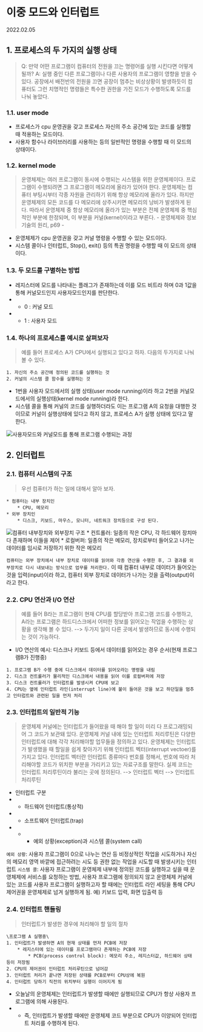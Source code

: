 #  이중 모드와 인터럽트
2022.02.05
##  1. 프로세스의 두 가지의 실행 상태
> Q: 만약 어떤 프로그램이 컴퓨터의 전원을 끄는 명령어를 실행 시킨다면 어떻게 될까?
> A: 실행 중인 다른 프로그램이나 다른 사용자의 프로그램이 영향을 받을 수 있다. 공장에서 배전반의 전원을 끄면 공장이 멈추는 비상상황이 발생하듯이 컴퓨터도 그런 치명적인 명령들은 특수한 권한을 가진 모드가 수행하도록 모드를 나눠 놓았다.

###  1.1. user mode
* 프로세스가 cpu 운영권을 갖고 프로세스 자신의 주소 공간에 있는 코드를 실행할 때 적용하는 모드이다. 
* 사용자 함수나 라이브러리를 사용하는 등의 일반적인 명령을 수행할 때 이 모드의 상태이다.

###  1.2. kernel mode
> 운영체제는 여러 프로그램이 동시에 수행되는 시스템을 위한 운영체제이다. 프로그램이 수행되려면 그 프로그램이 메모리에 올라가 있어야 한다. 운영체제는 컴퓨터 부팅시부터 각종 자원을 관리하기 위해 항상 메모리에 올라가 있다. 하지만 운영체제의 모든 코드를 다 메모리에 상주시키면 메모리의 낭비가 발생하게 된다. 따라서 운영체제 중 항상 메모리에 올라가 있는 부분은 전체 운영체제 중 핵심적인 부분에 한정되며, 이 부분을 커널(kernel)이라고 부른다. 
    - 운영체제와 정보기술의 원리, p69 -

* 운영체제가 cpu 운영권을 갖고 커널 명령을 수행할 수 있는 모드이다. 
* 시스템 콜이나 인터럽트, Stop(), exit() 등의 특권 명령을 수행할 때 이 모드의 상태이다.

### 1.3. 두 모드를 구별하는 방법
* 레지스터에 모드를 나타내는 플래그가 존재하는데 이를 모드 비트라 하며 0과 1값을 통해 커널모드인지 사용자모드인지를 판단한다.
*   * 0 : 커널 모드
*   * 1 : 사용자 모드

### 1.4. 하나의 프로세스를 예시로 살펴보자
> 예를 들어 프로세스 A가 CPU에서 실행되고 있다고 하자.
다음의 두가지로 나눠 볼 수 있다.

    1. 자신의 주소 공간에 정의된 코드를 실행하는 것
    2. 커널의 시스템 콜 함수를 실행하는 것

* 1번을 사용자 모드에서의 실행 상태(user mode running)이라 하고 2번을 커널모드에서의 실행상태(kernel mode running)라 한다.
* 시스템 콜을 통해 커널의 코드를 실행하더라도 이는 프로그램 A의 요청을 대행한 것이므로 커널이 실행상태에 있다고 하지 않고, 프로세스 A가 실행 상태에 있다고 말한다.

![사용자모드와 커널모드를 통해 프로그램 수행되는 과정]()

##  2. 인터럽트
### 2.1. 컴퓨터 시스템의 구조
> 우선 컴퓨터가 하는 일에 대해서 알아 보자. 

    * 컴퓨터는 내부 장치인 
        * CPU, 메모리 
    * 외부 장치인 
        * 디스크, 키보드, 마우스, 모니터, 네트워크 장치등으로 구성 된다.
![컴퓨터 내부장치와 외부장치 구조]()
    * 컨트롤러: 일종의 작은 CPU, 각 하드웨어 장치마다 존재하며 이들을 제어
    * 로컬버퍼: 일종의 작은 메모리, 장치로부터 들어오고 나가는 데이터를 임시로 저장하기 위한 작은 메모리
    
`컴퓨터는 외부 장치에서 내부 장치로 데이터를 읽어와 각종 연산을 수행한 후, 그 결과를 외부장치로 다시 내보내는 방식으로 업무를 처리한다.` 이 때 컴퓨터 내부로 데이터가 들어오는 것을 입력(input)이라 하고, 컴퓨터 외부 장치로 데이터가 나가는 것을 출력(output)이라고 한다. 

### 2.2. CPU 연산과 I/O 연산
> 예를 들어 B라는 프로그램이 현재 CPU를 할당받아 프로그램 코드를 수행하고, A라는 프로그램은 하드디스크에서 어떠한 정보를 읽어오는 작업을 수행하는 상황을 생각해 볼 수 있다.
--> 두가지 일이 다른 곳에서 발생하므로 동시에 수행되는 것이 가능하다.

* I/O 연산의 예시: 디스크나 키보드 등에서 데이터를 읽어오는 경우 순서(현재 프로그램B가 진행중)
```
1. 프로그램 B가 수행 중에 디스크에서 데이터를 읽어오라는 명령을 내림
2. 디스크 컨트롤러가 물리적인 디스크에서 내용을 읽어 이를 로컬버퍼에 저장
3. 디스크 컨트롤러가 인터럽트를 발생시켜 CPU에 보고
4. CPU는 옆에 인터럽트 라인(interrupt line)에 불이 들어온 것을 보고 하던일을 멈추고 인터럽트와 관련된 일을 먼저 처리
```

### 2.3. 인터럽트의 일반적 기능
> 운영체제 커널에는 인터럽트가 들어왔을 때 해야 할 일이 미리 다 프로그래밍되어 그 코드가 보관돼 있다. 운영체제 커널 내에 있는 인터럽트 처리루틴은 다양한 인터럽트에 대해 각각 처리해야할 업무들을 정의하고 있다. 운영체제는 인터럽트가 발생했을 때 할일을 쉽게 찾아가기 위해 인터럽트 벡터(interrupt vectoer)를 가지고 있다. 인터럽트 벡터란 인터럽트 종류마다 번호를 정해서, 번호에 따라 처리해야할 코드가 위치한 부분을 가리키고 있는 자료구조를 말한다. 실제 코드는 인터럽트 처리루틴이라 불리는 곳에 정의된다.
--> 인터럽트 벡터 --> 인터럽트 처리루틴

* 인터럽트 구분
*   * 하드웨어 인터럽트(통상적)
*   * 소프트웨어 인터럽트(trap)
*   *   * 예외 상황(exception)과 시스템 콜(system call)


 `예외 상황`: 사용자 프로그램이 0으로 나누는 연산 등 비정상적인 작업을 시도하거나 자신의 메모리 영역 바깥에 접근하려는 시도 등 권한 없는 작업을 시도할 때 발생시키는 인터럽트
`시스템 콜`: 사용자 프로그램이 운영체제 내부에 정의된 코드를 실행하고 싶을 때 운영체제에 서비스를 요청하는 방법, 사용자 프로그램에 정의되지 않고 운영체제 커널에 있는 코드를 사용자 프로그램이 실행하고자 할 때에는 인터럽트 라인 세팅을 통해 CPU 제어권을 운영체제로 넘겨 실행하게 됨.
예) 키보드 입력, 화면 입출력 등

### 2.4. 인터럽트 핸들링
> 인터럽트가 발생한 경우에 처리해야 할 일의 절차
```
\프로그램 A 실행중\
1. 인터럽트가 발생하면 A의 현재 상태를 먼저 PCB에 저장
    * 레지스터에 있는 데이터를 프로그램마다 존재하는 PCB에 저장
        * PCB(process control block): 메모리 주소, 레지스터값, 하드웨어 상태 등이 저장됨 
2. CPU의 제어권이 인터럽트 처리루틴으로 넘어감
3. 인터럽트 처리가 끝나면 저장된 상태를 PCB로부터 CPU상에 복원
4. 인터럽트 당하기 직전의 위치부터 실행이 이어지게 됨
```

* 오늘날의 운영체제는 인터럽트가 발생할 때에만 실행되므로 CPU가 항상 사용자 프로그램에 의해 사용된다.
* * 즉, 인터럽트가 발생할 때에만 운영체제 코드 부분으로 CPU가 이양되어 인터럽트 처리를 수행하게 된다.
